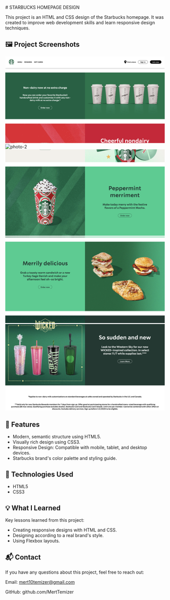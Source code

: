 # STARBUCKS HOMEPAGE DESIGN

This project is an HTML and CSS design of the Starbucks homepage. It was created to improve web development skills and learn responsive design techniques.

## 🖼️ Project Screenshots

![photo-1](note-images/1.png)
![photo-2](note-images/2.png)
![photo-3](note-images/3.png)
![photo-4](note-images/4.png)
![photo-5](note-images/5.png)



## 🚀 Features
* Modern, semantic structure using HTML5.
* Visually rich design using CSS3.
* Responsive Design: Compatible with mobile, tablet, and desktop devices.
* Starbucks brand's color palette and styling guide.

## 🎨 Technologies Used
* HTML5
* CSS3

## 💡 What I Learned
Key lessons learned from this project:

* Creating responsive designs with HTML and CSS.
* Designing according to a real brand's style.
* Using Flexbox layouts.

## 📬 Contact
If you have any questions about this project, feel free to reach out:

Email: mert10temizer@gmail.com

GitHub: github.com/MertTemizer


